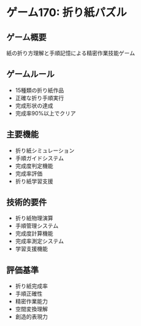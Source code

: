 # ゲーム170: 折り紙パズル

## ゲーム概要
紙の折り方理解と手順記憶による精密作業技能ゲーム

## ゲームルール
- 15種類の折り紙作品
- 正確な折り手順実行
- 完成形状の達成
- 完成率90%以上でクリア

## 主要機能
- 折り紙シミュレーション
- 手順ガイドシステム
- 完成度判定機能
- 完成率評価
- 折り紙学習支援

## 技術的要件
- 折り紙物理演算
- 手順管理システム
- 完成度計算機能
- 完成率測定システム
- 学習支援機能

## 評価基準
- 折り紙完成率
- 手順正確性
- 精密作業能力
- 空間変換理解
- 創造的表現力